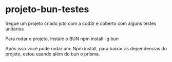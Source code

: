 # projeto-bun-testes
Segue um projeto criado juto com a cod3r e coberto com alguns testes unitários

Para rodar o projeto.
Instale o BUN
npm install -g bun 

Após isso você pode rodar um:
Npm install, para baixar as dependencias do projeto, estou usando além do bun o prisma.
